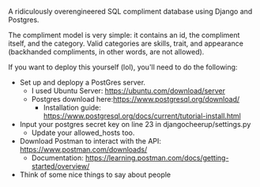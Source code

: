 A ridiculously overengineered SQL compliment database using Django and Postgres.

The compliment model is very simple: it contains an id, the compliment itself, and the category. 
Valid categories are skills, trait, and appearance (backhanded compliments, in other words, are not allowed).

If you want to deploy this yourself (lol), you'll need to do the following:

- Set up and deplopy a PostGres server.
  - I used Ubuntu Server: https://ubuntu.com/download/server
  - Postgres download here:https://www.postgresql.org/download/
    - Installation guide: https://www.postgresql.org/docs/current/tutorial-install.html
- Input your postgres secret key on line 23 in djangocheerup/settings.py
  - Update your allowed_hosts too. 
- Download Postman to interact with the API: https://www.postman.com/downloads/
  -   Documentation: https://learning.postman.com/docs/getting-started/overview/
- Think of some nice things to say about people
